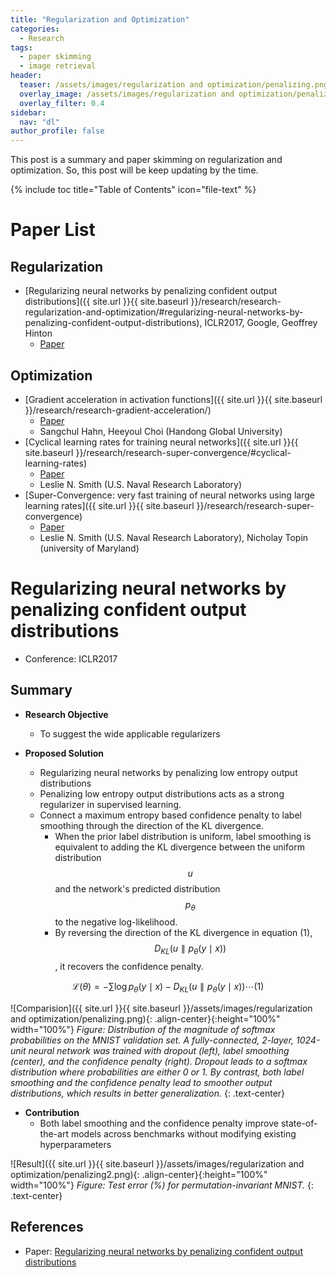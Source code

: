 ```yaml
---
title: "Regularization and Optimization"
categories:
  - Research
tags:
  - paper skimming
  - image retrieval
header:
  teaser: /assets/images/regularization and optimization/penalizing.png
  overlay_image: /assets/images/regularization and optimization/penalizing.png
  overlay_filter: 0.4
sidebar:
  nav: "dl"
author_profile: false
---
```


This post is a summary and paper skimming on regularization and optimization.
So, this post will be keep updating by the time.

{% include toc title="Table of Contents" icon="file-text" %}

# Paper List

## Regularization
- [Regularizing neural networks by penalizing confident output distributions]({{ site.url }}{{ site.baseurl }}/research/research-regularization-and-optimization/#regularizing-neural-networks-by-penalizing-confident-output-distributions), ICLR2017, Google, Geoffrey Hinton
  - [Paper](https://arxiv.org/pdf/1701.06548.pdf)

## Optimization
- [Gradient acceleration in activation functions]({{ site.url }}{{ site.baseurl }}/research/research-gradient-acceleration/)
  - [Paper](https://arxiv.org/abs/1806.09783.pdf)
  - Sangchul Hahn, Heeyoul Choi (Handong Global University)
- [Cyclical learning rates for training neural networks]({{ site.url }}{{ site.baseurl }}/research/research-super-convergence/#cyclical-learning-rates)
  - [Paper](https://arxiv.org/abs/1506.01186)
  - Leslie N. Smith (U.S. Naval Research Laboratory)
- [Super-Convergence: very fast training of neural networks using large learning rates]({{ site.url }}{{ site.baseurl }}/research/research-super-convergence)
  - [Paper](https://arxiv.org/abs/1708.07120)
  - Leslie N. Smith (U.S. Naval Research Laboratory), Nicholay Topin (university of Maryland)

# Regularizing neural networks by penalizing confident output distributions
- Conference: ICLR2017

## Summary
 
- **Research Objective**
  - To suggest the wide applicable regularizers
  
- **Proposed Solution**
  - Regularizing neural networks by penalizing low entropy output distributions
  - Penalizing low entropy output distributions acts as a strong regularizer in supervised learning.
  - Connect a maximum entropy based confidence penalty to label smoothing through the direction of the KL divergence.
    - When the prior label distribution is uniform, label smoothing is equivalent to adding the KL divergence between the uniform distribution $$u$$ and the network's predicted distribution $$p_\theta$$ to the negative log-likelihood.
    - By reversing the direction of the KL divergence in equation (1), $$D_{KL}(u \parallel p_\theta(y \mid x))$$, it recovers the confidence penalty.

$$
\mathcal{L}(\theta)=-\sum \log p_\theta (y\mid x)-D_{KL}(u \parallel p_\theta(y \mid x)) \cdots (1)
$$

![Comparision]({{ site.url }}{{ site.baseurl }}/assets/images/regularization and optimization/penalizing.png){: .align-center}{:height="100%" width="100%"}
*Figure: Distribution of the magnitude of softmax probabilities on the MNIST validation set. A fully-connected, 2-layer, 1024-unit neural network was trained with dropout (left), label smoothing (center), and the confidence penalty (right). Dropout leads to a softmax distribution where probabilities are either 0 or 1. By contrast, both label smoothing and the confidence penalty lead to smoother output distributions, which results in better generalization.*
{: .text-center}

- **Contribution**
  - Both label smoothing and the confidence penalty improve state-of-the-art models across benchmarks without modifying existing hyperparameters

![Result]({{ site.url }}{{ site.baseurl }}/assets/images/regularization and optimization/penalizing2.png){: .align-center}{:height="100%" width="100%"}
*Figure: Test error (%) for permutation-invariant MNIST.*
{: .text-center}

## References
- Paper: [Regularizing neural networks by penalizing confident output distributions](https://arxiv.org/pdf/1701.06548.pdf)